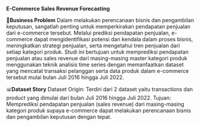 **E-Commerce Sales Revenue Forecasting**

🏪**Business Problem**
Dalam melakukan perencanaan bisnis dan pengambilan keputusan, sangatlah penting untuk memperkirakan pendapatan penjualan dari e-commerce tersebut. Melalui prediksi pendapatan penjualan, e-commerce dapat mengidentifikasi potensi dan kendala dalam proses bisnis, meningkatkan strategi penjualan, serta mengetahui tren penjualan dari setiap kategori produk. Studi ini bertujuan untuk memprediksi pendapatan penjualan atau sales revenue dari masing-masing master kategori produk menggunakan teknik analisis time series dengan memanfaatkan dataset yang mencatat transaksi pelanggan serta data produk dalam e-commerce tersebut mulai bulan Juli 2016 hingga Juli 2022.

📊**Dataset Story**
Dataset Origin: Terdiri dari 2 dataset yaitu transactions dan product yang dimulai dari bulan Juli 2016 hingga Juli 2022.
Tujuan: Memprediksi pendapatan penjualan (sales revenue) dari masing-masing kategori produk supaya e-commerce dapat melakukan perencanaan bisnis dan pengambilan keputusan dengan tepat.
